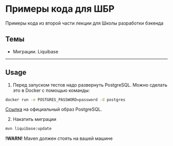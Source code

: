 # Примеры кода для ШБР
Примеры кода из второй части лекции для Школы разработки бэкенда

## Темы
* Миграции. Liquibase

----
## Usage
1. Перед запуском тестов надо развернуть PostgreSQL. 
Можно сделать это в Docker с помощью команды:
```sh
docker run -e POSTGRES_PASSWORD=password -d postgres
```
[Ссылка](https://hub.docker.com/_/postgres) на официальный образ PostgreSQL.

2. Накатить миграции
```sh
mvn liquibase:update
```
**!WARN!** Maven должен стоять на вашей машине
